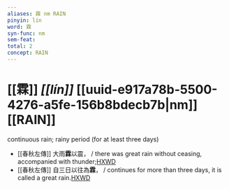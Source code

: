 ```yaml
---
aliases: 霖 nm RAIN
pinyin: lín
word: 霖
syn-func: nm
sem-feat: 
total: 2
concept: RAIN 
---
```

# [[霖]] *[[lín]]*  [[uuid-e917a78b-5500-4276-a5fe-156b8bdecb7b|nm]] [[RAIN]]
continuous rain; rainy period (for at least three days)
 - [[春秋左傳]] 大雨**霖**以震， / there was great rain without ceasing, accompanied with thunder;[HXWD](https://hxwd.org/textview.html?location=KR1e0001_tls_001-167a.3)
 - [[春秋左傳]] 自三日以往為**霖**， / continues for more than three days, it is called a great rain.[HXWD](https://hxwd.org/textview.html?location=KR1e0001_tls_001-168a.3)
